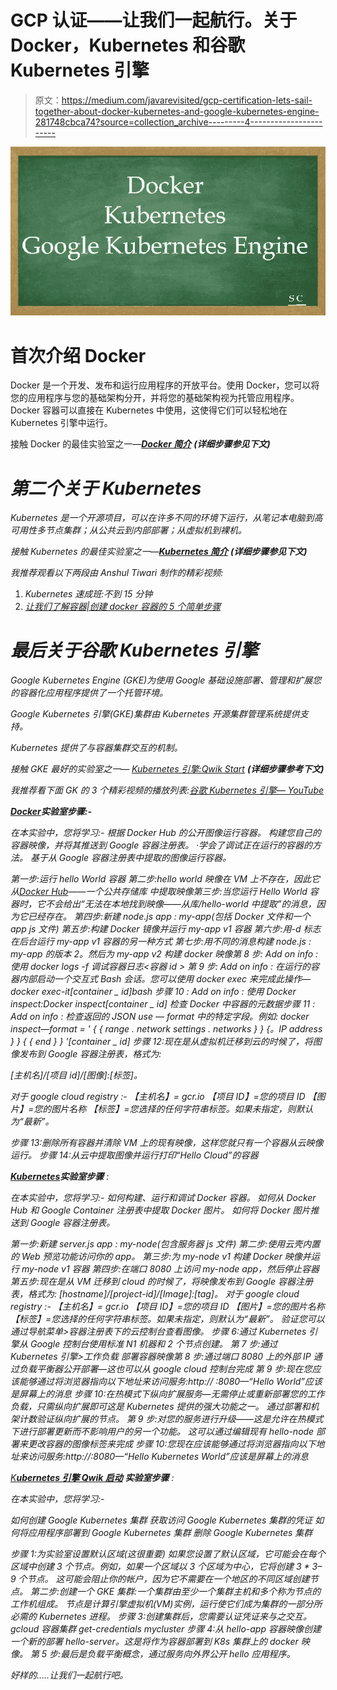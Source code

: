 # GCP 认证——让我们一起航行。关于 Docker，Kubernetes 和谷歌 Kubernetes 引擎

> 原文：<https://medium.com/javarevisited/gcp-certification-lets-sail-together-about-docker-kubernetes-and-google-kubernetes-engine-281748cbca74?source=collection_archive---------4----------------------->

[![](img/c81b39a47abcc99ac15caa544b83991c.png)](https://javarevisited.blogspot.com/2020/06/top-5-courses-to-learn-kubernetes-for-devops-and-certification.html)

# **首次介绍 Docker**

Docker 是一个开发、发布和运行应用程序的开放平台。使用 Docker，您可以将您的应用程序与您的基础架构分开，并将您的基础架构视为托管应用程序。Docker 容器可以直接在 Kubernetes 中使用，这使得它们可以轻松地在 Kubernetes 引擎中运行。

接触 Docker 的最佳实验室之一—*[***Docker 简介***](https://www.cloudskillsboost.google/focuses/1029?catalog_rank=%7B%22rank%22%3A4%2C%22num_filters%22%3A0%2C%22has_search%22%3Atrue%7D&parent=catalog&search_id=14554189>) ***(详细步骤参见下文)****

# *第二个关于 Kubernetes*

*Kubernetes 是一个开源项目，可以在许多不同的环境下运行，从笔记本电脑到高可用性多节点集群；从公共云到内部部署；从虚拟机到裸机。*

*接触 Kubernetes 的最佳实验室之一—[***Kubernetes 简介***](https://www.cloudskillsboost.google/focuses/564?catalog_rank=%7B%22rank%22%3A8%2C%22num_filters%22%3A0%2C%22has_search%22%3Atrue%7D&parent=catalog&search_id=14554189) ***(详细步骤参见下文)****

*我推荐观看以下两段由 Anshul Tiwari 制作的精彩视频:*

1.  *Kubernetes 速成班:不到 15 分钟*
2.  *[让我们了解容器|创建 docker 容器的 5 个简单步骤](https://youtu.be/d9fQ4hGz6-4)*

# *最后关于谷歌 Kubernetes 引擎*

*Google Kubernetes Engine (GKE)为使用 Google 基础设施部署、管理和扩展您的容器化应用程序提供了一个托管环境。*

*Google Kubernetes 引擎(GKE)集群由 Kubernetes 开源集群管理系统提供支持。*

*Kubernetes 提供了与容器集群交互的机制。*

*接触 GKE 最好的实验室之一— [Kubernetes 引擎:Qwik Start](https://www.cloudskillsboost.google/focuses/878?parent=catalog) ***(详细步骤参考下文)****

*我推荐看下面 GK 的 3 个精彩视频的播放列表:[谷歌 Kubernetes 引擎— YouTube](https://www.youtube.com/playlist?list=PLBRBRV08tHh21k417YR04lZQdlTiqiaOJ)*

*[***Docker***](https://www.cloudskillsboost.google/focuses/1029?catalog_rank=%7B%22rank%22%3A4%2C%22num_filters%22%3A0%2C%22has_search%22%3Atrue%7D&parent=catalog&search_id=14554189>)***实验室步骤:-****

*在本实验中，您将学习:-
根据 Docker Hub 的公开图像运行容器。
构建您自己的容器映像，并将其推送到 Google 容器注册表。
·学会了调试正在运行的容器的方法。
基于从 Google 容器注册表中提取的图像运行容器。*

*第一步:运行 hello World 容器
第二步:hello world 映像在 VM 上不存在，因此它从[Docker Hub](https://hub.docker.com/)——一个公共存储库
中提取映像第三步:当您运行 Hello World 容器时，它不会给出“无法在本地找到映像——从库/hello-world 中提取”的消息，因为它已经存在。
第四步:新建 node.js app : my-app(包括 Docker 文件和一个 app js 文件)
第五步:构建 Docker 镜像并运行 my-app v1 容器
第六步:用-d 标志在后台运行 my-app v1 容器的另一种方式
第七步:用不同的消息构建 node.js : my-app 的版本 2。然后为 my-app v2
构建 docker 映像第 8 步: *Add on info :* 使用 docker logs -f 调试容器日志<容器 id >
第 9 步: *Add on info :* 在运行的容器内部启动一个交互式 Bash 会话。您可以使用 docker exec 来完成此操作—docker exec-it[container _ id]bash
步骤 10 : *Add on info :* 使用 Docker inspect:Docker inspect[container _ id]
检查 Docker 中容器的元数据步骤 11 : *Add on info :* 检查返回的 JSON use — format 中的特定字段。例如:
docker inspect—format = ' { { range . network settings . networks } } {。IP address } } { { end } } '[container _ id]
步骤 12:现在是从虚拟机迁移到云的时候了，将图像发布到 Google 容器注册表，格式为:*

*[主机名]/[项目 id]/[图像]:[标签]。*

*对于 google cloud registry :-
【主机名】= gcr.io
【项目 ID】=您的项目 ID
【图片】=您的图片名称
【标签】=您选择的任何字符串标签。如果未指定，则默认为“最新”。*

*步骤 13:删除所有容器并清除 VM 上的现有映像，这样您就只有一个容器从云映像运行。
步骤 14:从云中提取图像并运行打印“Hello Cloud”的容器*

*[***Kubernetes***](https://www.cloudskillsboost.google/focuses/564?catalog_rank=%7B%22rank%22%3A8%2C%22num_filters%22%3A0%2C%22has_search%22%3Atrue%7D&parent=catalog&search_id=14554189)***实验室步骤*** :*

*在本实验中，您将学习:-
如何构建、运行和调试 Docker 容器。
如何从 Docker Hub 和 Google Container 注册表中提取 Docker 图片。
如何将 Docker 图片推送到 Google 容器注册表。*

*第一步:新建 server.js app : my-node(包含服务器 js 文件)
第二步:使用云壳内置的 Web 预览功能访问你的 app。
第三步:为 my-node v1 构建 Docker 映像并运行 my-node v1 容器
第四步:在端口 8080 上访问 my-node app，然后停止容器
第五步:现在是从 VM 迁移到 cloud 的时候了，将映像发布到 Google 容器注册表，格式为:
[hostname]/[project-id]/[Image]:[tag]。
对于 google cloud registry :-
【主机名】= gcr.io
【项目 ID】=您的项目 ID
【图片】=您的图片名称
【标签】=您选择的任何字符串标签。如果未指定，则默认为“最新”。
验证您可以通过导航菜单>容器注册表下的云控制台查看图像。
步骤 6:通过 Kubernetes 引擎从 Google 控制台使用标准 N1 机器和 2 个节点创建。
第 7 步:通过 Kubernetes 引擎>工作负载
部署容器映像第 8 步:通过端口 8080 上的外部 IP 通过负载平衡器公开部署—这也可以从 google cloud 控制台完成
第 9 步:现在您应该能够通过将浏览器指向以下地址来访问服务:http:// <EXTERNAL _ IP>:8080—“Hello World”应该是屏幕上的消息
步骤 10:在热模式下纵向扩展服务—无需停止或重新部署您的工作负载，只需纵向扩展即可这是 Kubernetes 提供的强大功能之一。 通过部署和机架计数验证纵向扩展的节点。
第 9 步:对您的服务进行升级——这是允许在热模式下进行部署更新而不影响用户的另一个功能。
这可以通过编辑现有 hello-node 部署来更改容器的图像标签来完成
步骤 10:您现在应该能够通过将浏览器指向以下地址来访问服务:http://<EXTERNAL _ IP>:8080—“Hello Kubernetes World”应该是屏幕上的消息*

*[*K****ubernetes 引擎 Qwik 启动***](https://www.cloudskillsboost.google/focuses/878?parent=catalog) ***实验室步骤*** :*

*在本实验中，您将学习:-*

*如何创建 Google Kubernetes 集群
获取访问 Google Kubernetes 集群的凭证
如何将应用程序部署到 Google Kubernetes 集群
删除 Google Kubernetes 集群*

*步骤 1:为实验室设置默认区域(这很重要)
如果您设置了默认区域，它可能会在每个区域中创建 3 个节点。例如，如果一个区域以 3 个区域为中心，它将创建 3 * 3–9 个节点。
这可能会阻止你的帐户，因为它不需要在一个地区的不同区域创建节点。
第二步:创建一个 GKE 集群:一个集群由至少一个集群主机和多个称为节点的工作机组成。
节点是计算引擎虚拟机(VM)实例，运行使它们成为集群的一部分所必需的 Kubernetes 进程。
步骤 3:创建集群后，您需要认证凭证来与之交互。
gcloud 容器集群 get-credentials mycluster
步骤 4:从 hello-app 容器映像创建一个新的部署 hello-server。这是将作为容器部署到 K8s 集群上的 docker 映像。
第 5 步:最后是负载平衡概念，通过服务向外界公开 hello 应用程序。*

*好样的…..让我们一起航行吧。*